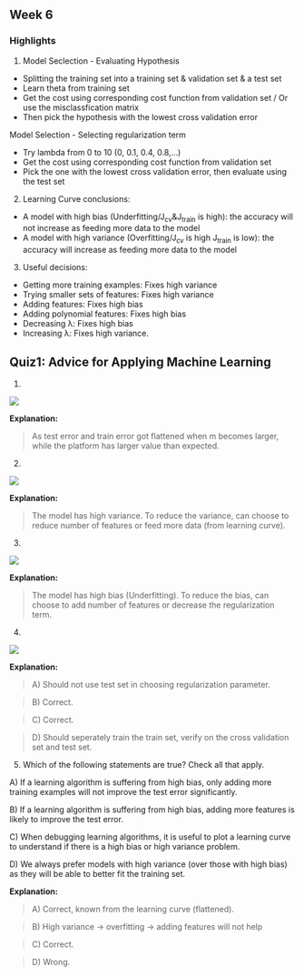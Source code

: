 ## Week 6

### Highlights

1. Model Seclection - Evaluating Hypothesis

- Splitting the training set into a training set & validation set & a test set
- Learn theta from training set
- Get the cost using corresponding cost function from validation set / Or use the misclassfication matrix
- Then pick the hypothesis with the lowest cross validation error

Model Selection - Selecting regularization term

- Try lambda from 0 to 10 (0, 0.1, 0.4, 0.8,...)
- Get the cost using corresponding cost function from validation set
- Pick the one with the lowest cross validation error, then evaluate using the test set

2. Learning Curve conclusions:
- A model with high bias (Underfitting/J<sub>cv</sub>&J<sub>train</sub> is high): the accuracy will not increase as feeding more data to the model
- A model with high variance (Overfitting/J<sub>cv</sub> is high J<sub>train</sub> is low): the accuracy will increase as feeding more data to the model

3. Useful decisions:
- Getting more training examples: Fixes high variance
- Trying smaller sets of features: Fixes high variance
- Adding features: Fixes high bias
- Adding polynomial features: Fixes high bias
- Decreasing λ: Fixes high bias
- Increasing λ: Fixes high variance.

## Quiz1: Advice for Applying Machine Learning

1.

![](https://github.com/LiMengyang990726/Coursera-Machine-Learning/blob/master/Pictures/Week6Quiz1-1.png)

**Explanation:**
> As test error and train error got flattened when m becomes larger, while the platform has larger value than expected.

2.

![](https://github.com/LiMengyang990726/Coursera-Machine-Learning/blob/master/Pictures/Week6Quiz1-2.png)

**Explanation:**
> The model has high variance. To reduce the variance, can choose to reduce number of features or feed more data (from learning curve).

3.

![](https://github.com/LiMengyang990726/Coursera-Machine-Learning/blob/master/Pictures/Week6Quiz1-3.png)

**Explanation:**
> The model has high bias (Underfitting). To reduce the bias, can choose to add number of features or decrease the regularization term.

4.

![](https://github.com/LiMengyang990726/Coursera-Machine-Learning/blob/master/Pictures/Week6Quiz1-4.png)

**Explanation:**
> A) Should not use test set in choosing regularization parameter.

> B) Correct.

> C) Correct.

> D) Should seperately train the train set, verify on the cross validation set and test set.

5. Which of the following statements are true? Check all that apply.

A) If a learning algorithm is suffering from high bias, only adding more training examples will not improve the test error significantly.

B) If a learning algorithm is suffering from high bias, adding more features is likely to improve the test error.

C) When debugging learning algorithms, it is useful to plot a learning curve to understand if there is a high bias or high variance problem.

D) We always prefer models with high variance (over those with high bias) as they will be able to better fit the training set.

**Explanation:**

> A) Correct, known from the learning curve (flattened).

> B) High variance -> overfitting -> adding features will not help

> C) Correct.

> D) Wrong.
